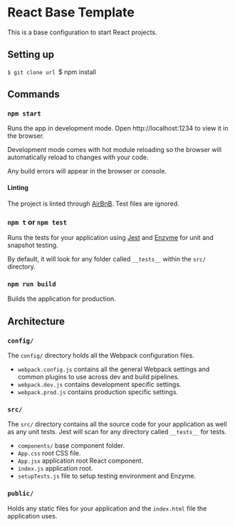 # React Base Template

This is a base configuration to start React projects.

## Setting up 

`$ git clone url
`$ npm install

## Commands

### `npm start`

Runs the app in development mode.
Open http://localhost:1234 to view it in the browser.

Development mode comes with hot module reloading so the browser will automatically reload to changes with your code.

Any build errors will appear in the browser or console.

#### Linting

The project is linted through [AirBnB](https://github.com/airbnb/javascript).  Test files are ignored.

### `npm t` or `npm test`

Runs the tests for your application using [Jest](https://jestjs.io/docs/en/getting-started) and [Enzyme](https://airbnb.io/enzyme/) for unit and snapshot testing.

By default, it will look for any folder called `__tests__` within the `src/` directory.

### `npm run build`

Builds the application for production.

## Architecture

### `config/`

The `config/` directory holds all the Webpack configuration files.

- `webpack.config.js` contains all the general Webpack settings and common plugins to use across dev and build pipelines.
- `webpack.dev.js` contains development specific settings.
- `webpack.prod.js` contains production specific settings.

### `src/`

The `src/` directory contains all the source code for your application as well as any unit tests.  Jest will scan for any directory called `__tests__` for tests.

- `components/` base component folder.
- `App.css` root CSS file.
- `App.jsx` application root React component.
- `index.js` application root.
- `setupTests.js` file to setup testing environment and Enzyme.

### `public/`

Holds any static files for your application and the `index.html` file the application uses.